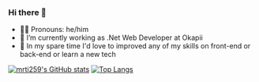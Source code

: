 ### Hi there 👋

- 🏳️‍🌈 Pronouns: he/him 
- 🔭 I’m currently working as .Net Web Developer at Okapii
- 🌱 In my spare time I'd love to improved any of my skills on front-end or back-end or learn a new tech
<!--- 👯 I’m looking to collaborate on ...-->
<!--- 🤔 I’m looking for help with ...-->
<!--- 💬 Ask me about anything! -->
<!--- 📫 How to reach me: ...-->
<!--- ⚡ Fun fact: -->

[![mrti259's GitHub
stats](https://github-readme-stats.vercel.app/api?username=mrti259&theme=vue-dark&show_icons=true&include_all_commits=true&count_private=true&line_height=40)](https://github.com/anuraghazra/github-readme-stats)
[![Top Langs](https://github-readme-stats.vercel.app/api/top-langs/?username=mrti259&theme=vue-dark)](https://github.com/anuraghazra/github-readme-stats)
